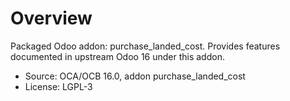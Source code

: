 # Overview

Packaged Odoo addon: purchase_landed_cost. Provides features documented in upstream Odoo 16 under this addon.

- Source: OCA/OCB 16.0, addon purchase_landed_cost
- License: LGPL-3
